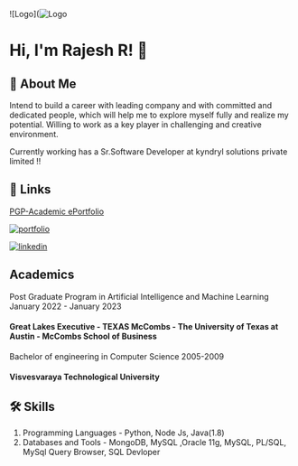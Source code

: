
![Logo](![Logo](https://github-readme-stats.vercel.app/api?username=rajeshraiml&&show_icons=true&title_color=ffffff&icon_color=bb2acf&text_color=daf7dc&bg_color=151515)


# Hi, I'm Rajesh R! 👋

## 🚀 About Me

Intend to build a career with leading company and with committed and dedicated people, which will help me to explore myself fully and realize my potential. Willing to work as a key player in challenging and creative environment.

Currently working has a Sr.Software Developer at kyndryl solutions private limited !!
## 🔗 Links
[PGP-Academic ePortfolio](https://olympus1.mygreatlearning.com/eportfolio/private/ZXlKMGVYQWlPaUpLVjFRaUxDSmhiR2NpT2lKSVV6STFOaUo5LmV5SjFjMlZ5WDJsa0lqb3pOalk0TlRjMGZRLkVwWkRxOXVjQUtLZEtjeDVLaC0xVTZQUmhHLUpSdC16WW1hMVJMMmI5SkE=?pb_id=9851)

[![portfolio](https://img.shields.io/badge/my_portfolio-000?style=for-the-badge&logo=ko-fi&logoColor=white)](https://github.com/rajeshraiml/rajeshraiml)

[![linkedin](https://img.shields.io/badge/linkedin-0A66C2?style=for-the-badge&logo=linkedin&logoColor=white)](https://www.linkedin.com/in/rajesh-r-821b1649/)




## Academics
Post Graduate Program in Artificial Intelligence and Machine Learning
January 2022 - January 2023
#### Great Lakes Executive - TEXAS McCombs - The University of Texas at Austin - McCombs School of Business

Bachelor of engineering in Computer Science          2005-2009

#### Visvesvaraya Technological University
## 🛠 Skills
1. Programming Languages - Python, Node Js, Java(1.8)
2. Databases and Tools - MongoDB, MySQL ,Oracle 11g, MySQL, PL/SQL, MySql Query Browser, SQL Devloper
